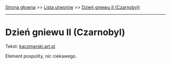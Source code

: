 [Strona głowna](../index.md) >> [Lista utworów](../list.md) >> [Dzień gniewu II (Czarnobyl)](139.md)

---

# Dzień gniewu II (Czarnobyl)

Tekst: [kaczmarski.art.pl](https://www.kaczmarski.art.pl/tworczosc/wiersze/dzien-gniewu-ii-czarnobyl/)

Element pospolity, nic ciekawego.
